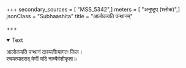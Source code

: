 +++
secondary_sources = [ "MSS_5342",]
meters = [ "अनुष्टुप् (श्लोक)",]
jsonClass = "Subhaashita"
title = "आलोकयति पन्थानम्"

+++

<details open><summary>Text</summary>

आलोकयति पन्थानं दास्यतीत्यागतः किल।  
रचयत्यादराद् वेणीं यदि नान्यैर्वशीकृता॥
</details>
